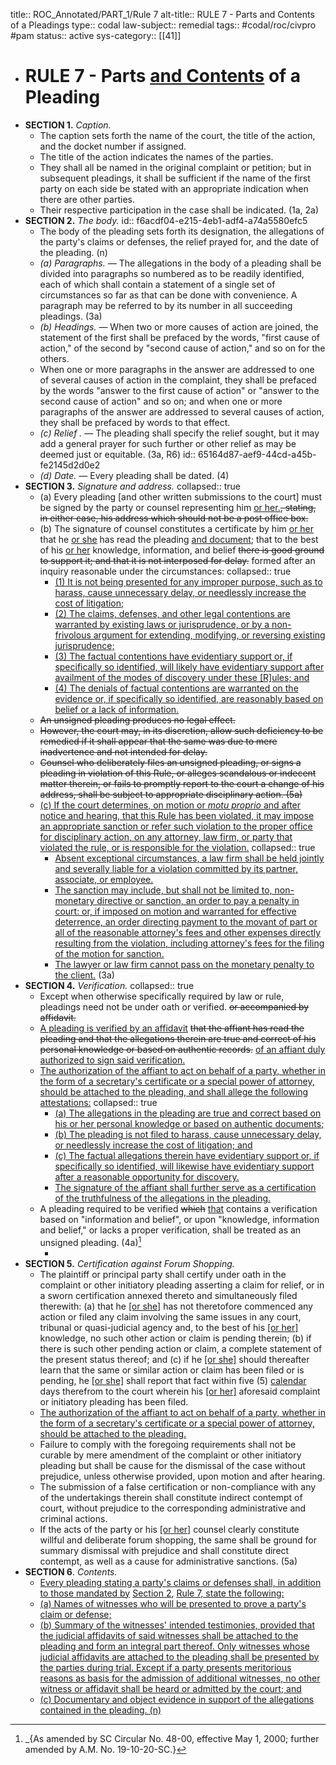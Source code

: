 title:: ROC_Annotated/PART_1/Rule 7
alt-title:: RULE 7 - Parts and Contents of a Pleadings
type:: codal
law-subject:: remedial
tags:: #codal/roc/civpro #pam
status:: active
sys-category:: [[41]]

- # RULE 7 - Parts <u>and Contents</u> of a Pleading
- **SECTION 1.** *Caption.*
	- The caption sets forth the name of the court, the title of the action, and the docket number if assigned.
	- The title of the action indicates the names of the parties.
	- They shall all be named in the original complaint or petition; but in subsequent pleadings, it shall be sufficient if the name of the first party on each side be stated with an appropriate indication when there are other parties.
	- Their respective participation in the case shall be indicated. (1a, 2a)
- **SECTION 2.** *The body.*
  id:: f6acdf04-e215-4eb1-adf4-a74a5580efc5
	- The body of the pleading sets forth its designation, the allegations of the party's claims or defenses, the relief prayed for, and the date of the pleading. (n)
	- *(a) Paragraphs.* — The allegations in the body of a pleading shall be divided into paragraphs so numbered as to be readily identified, each of which shall contain a statement of a single set of circumstances so far as that can be done with convenience. A paragraph may be referred to by its number in all succeeding pleadings. (3a)
	- *(b) Headings.* — When two or more causes of action are joined, the statement of the first shall be prefaced by the words, "first cause of action," of the second by "second cause of action," and so on for the others.
	- When one or more paragraphs in the answer are addressed to one of several causes of action in the complaint, they shall be prefaced by the words "answer to the first cause of action" or "answer to the second cause of action" and so on; and when one or more paragraphs of the answer are addressed to several causes of action, they shall be prefaced by words to that effect.
	- *(c) Relief .* — The pleading shall specify the relief sought, but it may add a general prayer for such further or other relief as may be deemed just or equitable. (3a, R6)
	  id:: 65164d87-aef9-44cd-a45b-fe2145d2d0e2
	- *(d) Date.* — Every pleading shall be dated. (4)
- **SECTION 3.** *Signature and address.*
  collapsed:: true
	- (a) Every pleading [and other written submissions to the court] must be signed by the party or counsel representing him <u>or her.</u>~~, stating, in either case, his address which should not be a post office box.~~
	- (b) The signature of counsel constitutes a certificate by him <u>or her</u> that he <u>or she</u> has read the pleading <u>and document</u>; that to the best of his <u>or her</u> knowledge, information, and belief ~~there is good ground to support it; and that it is not interposed for delay.~~ formed after an inquiry reasonable under the circumstances:
	  collapsed:: true
		- <u>(1) It is not being presented for any improper purpose, such as to harass, cause unnecessary delay, or needlessly increase the cost of litigation;</u>
		- <u>(2) The claims, defenses, and other legal contentions are warranted by existing laws or jurisprudence, or by a non-frivolous argument for extending, modifying, or reversing existing jurisprudence;</u>
		- <u>(3) The factual contentions have evidentiary support or, if specifically so identified, will likely have evidentiary support after availment of the modes of discovery under these [R]ules; and</u>
		- <u>(4) The denials of factual contentions are warranted on the evidence or, if specifically so identified, are reasonably based on belief or a lack of information.</u>
	- ~~An unsigned pleading produces no legal effect.~~
	- ~~However, the court may, in its discretion, allow such deficiency to be remedied if it shall appear that the same was due to mere inadvertence and not intended for delay.~~
	- ~~Counsel who deliberately files an unsigned pleading, or signs a pleading in violation of this Rule, or alleges scandalous or indecent matter therein, or fails to promptly report to the court a change of his address, shall be subject to appropriate disciplinary action. (5a)~~
	- <ins>(c) If the court determines, on motion or *motu proprio* and after notice and hearing, that this Rule has been violated, it may impose an appropriate sanction or refer such violation to the proper office for disciplinary action, on any attorney, law firm, or party that violated the rule, or is responsible for the violation.</ins>
	  collapsed:: true
		- <ins>Absent exceptional circumstances, a law firm shall be held jointly and severally liable for a violation committed by its partner, associate, or employee.</ins>
		- <ins> The sanction may include, but shall not be limited to, non-monetary directive or sanction, an order to pay a penalty in court: or, if imposed on motion and warranted for effective deterrence, an order directing payment to the movant of part or all of the reasonable attorney's fees and other expenses directly resulting from the violation, including attorney's fees for the filing of the motion for sanction.</ins>
		- <ins>The lawyer or law firm cannot pass on the monetary penalty to the client.</ins> (3a)
- **SECTION 4.** *Verification.*
  collapsed:: true
	- Except when otherwise specifically required by law or rule, pleadings need not be under oath or verified. ~~or accompanied by affidavit.~~
	- <ins>A pleading is verified by an affidavit</ins> ~~that the affiant has read the pleading and that the allegations therein are true and correct of his personal knowledge or based on authentic records.~~ <ins>of an affiant duly authorized to sign said verification.</ins>
	- <ins>The authorization of the affiant to act on behalf of a party, whether in the form of a secretary's certificate or a special power of attorney, should be attached to the pleading, and shall allege the following attestations:</ins>
	  collapsed:: true
		- <u>(a) The allegations in the pleading are true and correct based on his or her personal knowledge or based on authentic documents;</u>
		- <u>(b) The pleading is not filed to harass, cause unnecessary delay, or needlessly increase the cost of litigation; and</u>
		- <u>(c) The factual allegations therein have evidentiary support or, if specifically so identified, will likewise have evidentiary support after a reasonable opportunity for discovery.</u>
		- <u>The signature of the affiant shall further serve as a certification of the truthfulness of the allegations in the pleading.</u>
	- A pleading required to be verified ~~which~~ <u>that</u> contains a verification based on "information and belief", or upon "knowledge, information and belief," or lacks a proper verification, shall be treated as an unsigned pleading. (4a)[^1]
		- [^1]: _{As amended by SC Circular No. 48-00, effective May 1, 2000; further amended by A.M. No. 19-10-20-SC.}
- **SECTION 5.** *Certification against Forum Shopping.*
	- The plaintiff or principal party shall certify under oath in the complaint or other initiatory pleading asserting a claim for relief, or in a sworn certification annexed thereto and simultaneously filed therewith: (a) that he <u>[or she]</u> has not theretofore commenced any action or filed any claim involving the same issues in any court, tribunal or quasi-judicial agency and, to the best of his <u>[or her]</u> knowledge, no such other action or claim is pending therein; (b) if there is such other pending action or claim, a complete statement of the present status thereof; and (c) if he <u>[or she]</u> should thereafter learn that the same or similar action or claim has been filed or is pending, he <u>[or she]</u> shall report that fact within five (5) <u>calendar</u> days therefrom to the court wherein his <u>[or her]</u> aforesaid complaint or initiatory pleading has been filed.
	- <u>The authorization of the affiant to act on behalf of a party, whether in the form of a secretary's certificate or a special power of attorney, should be attached to the pleading.</u>
	- Failure to comply with the foregoing requirements shall not be curable by mere amendment of the complaint or other initiatory pleading but shall be cause for the dismissal of the case without prejudice, unless otherwise provided, upon motion and after hearing.
	- The submission of a false certification or non-compliance with any of the undertakings therein shall constitute indirect contempt of court, without prejudice to the corresponding administrative and criminal actions.
	- If the acts of the party or his <u>[or her]</u> counsel clearly constitute willful and deliberate forum shopping, the same shall be ground for summary dismissal with prejudice and shall constitute direct contempt, as well as a cause for administrative sanctions. (5a)
- **SECTION 6**. *Contents.*
	- <ins>Every pleading stating a party's claims or defenses shall, in addition to those mandated by</ins> [Section 2](((f6acdf04-e215-4eb1-adf4-a74a5580efc5))), <ins>Rule 7, state the following:</ins>
	- <u>(a) Names of witnesses who will be presented to prove a party's claim or defense;</u>
	- <u>(b) Summary of the witnesses' intended testimonies, provided that the judicial affidavits of said witnesses shall be attached to the pleading and form an integral part thereof. Only witnesses whose judicial affidavits are attached to the pleading shall be presented by the parties during trial. Except if a party presents meritorious reasons as basis for the admission of additional witnesses, no other witness or affidavit shall be heard or admitted by the court; and</u>
	- <u>(c) Documentary and object evidence in support of the allegations contained in the pleading. (n)</u>